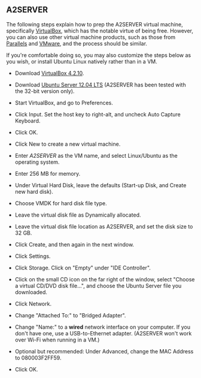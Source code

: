 ## A2SERVER

The following steps explain how to prep the A2SERVER virtual machine,
specifically [VirtualBox][1], which has the notable virtue of being free.
However, you can also use other virtual machine products, such as those from
[Parallels][2] and [VMware][3], and the process should be similar.

If you\'re comfortable doing so, you may also customize the steps below as you
wish, or install Ubuntu Linux natively rather than in a VM.

* Download [VirtualBox 4.2.10][4].

* Download [Ubuntu Server 12.04 LTS][5] (A2SERVER has been tested with the
  32-bit version only).

* Start VirtualBox, and go to Preferences.

* Click Input. Set the host key to right-alt, and uncheck Auto Capture
  Keyboard.

* Click OK.

* Click New to create a new virtual machine.

* Enter *A2SERVER* as the VM name, and select Linux/Ubuntu as the operating
  system.

* Enter 256 MB for memory.

* Under Virtual Hard Disk, leave the defaults (Start-up Disk, and Create new
  hard disk).

* Choose VMDK for hard disk file type.

* Leave the virtual disk file as Dynamically allocated.

* Leave the virtual disk file location as A2SERVER, and set the disk size to
  32 GB.

* Click Create, and then again in the next window.

* Click Settings.

* Click Storage. Click on \"Empty\" under \"IDE Controller\".

* Click on the small CD icon on the far right of the window, select \"Choose a
  virtual CD/DVD disk file...\", and choose the Ubuntu Server file you
  downloaded.

* Click Network.

* Change \"Attached To:\" to \"Bridged Adapter\".

* Change \"Name:\" to a **wired** network interface on your computer.  If you
  don\'t have one, use a USB-to-Ethernet adapter. (A2SERVER won\'t work over
  Wi-Fi when running in a VM.)

* Optional but recommended: Under Advanced, change the MAC Address to
  080003F2FF59.

* Click OK.


[1]: http://www.virtualbox.org
[2]: http://www.parallels.com>
[3]: http://www.vmware.com
[4]: https://www.virtualbox.org/wiki/Downloads
[5]: http://www.ubuntu.com/download/server/download

